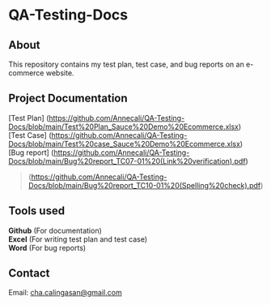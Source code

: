 # QA-Testing-Docs

## About
This repository contains my test plan, test case, and bug reports on an e-commerce website.

## Project Documentation
[Test Plan] (https://github.com/Annecali/QA-Testing-Docs/blob/main/Test%20Plan_Sauce%20Demo%20Ecommerce.xlsx)  
[Test Case] (https://github.com/Annecali/QA-Testing-Docs/blob/main/Test%20case_Sauce%20Demo%20Ecommerce.xlsx)  
[Bug report] (https://github.com/Annecali/QA-Testing-Docs/blob/main/Bug%20report_TC07-01%20(Link%20verification).pdf)  
 >   (https://github.com/Annecali/QA-Testing-Docs/blob/main/Bug%20report_TC10-01%20(Spelling%20check).pdf)

## Tools used
**Github** (For documentation)  
**Excel** (For writing test plan and test case)  
**Word** (For bug reports)  

## Contact
Email: cha.calingasan@gmail.com

